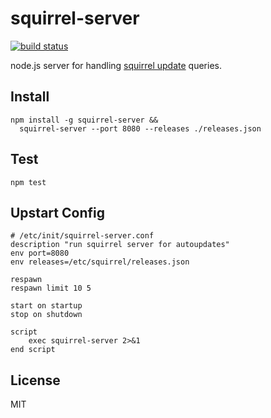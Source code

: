 # squirrel-server

[![build status](https://secure.travis-ci.org/imlucas/squirrel-server.png)](http://travis-ci.org/imlucas/squirrel-server)

node.js server for handling [squirrel update](https://github.com/Squirrel)
queries.

## Install

```
npm install -g squirrel-server &&
  squirrel-server --port 8080 --releases ./releases.json
```

## Test

```
npm test
```

## Upstart Config

```
# /etc/init/squirrel-server.conf
description "run squirrel server for autoupdates"
env port=8080
env releases=/etc/squirrel/releases.json

respawn
respawn limit 10 5

start on startup
stop on shutdown

script
    exec squirrel-server 2>&1
end script
```

## License

MIT
